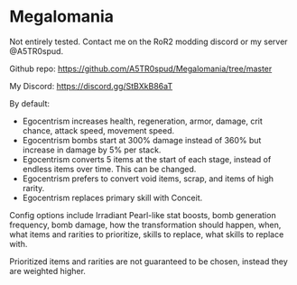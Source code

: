 # Megalomania

Not entirely tested. Contact me on the RoR2 modding discord or my server @A5TR0spud.

Github repo: <https://github.com/A5TR0spud/Megalomania/tree/master>

My Discord: <https://discord.gg/StBXkB86aT>

By default:

- Egocentrism increases health, regeneration, armor, damage, crit chance, attack speed, movement speed.
- Egocentrism bombs start at 300% damage instead of 360% but increase in damage by 5% per stack.
- Egocentrism converts 5 items at the start of each stage, instead of endless items over time. This can be changed.
- Egocentrism prefers to convert void items, scrap, and items of high rarity.
- Egocentrism replaces primary skill with Conceit.

Config options include Irradiant Pearl-like stat boosts, bomb generation frequency, bomb damage, how the transformation should happen, when, what items and rarities to prioritize, skills to replace, what skills to replace with.

Prioritized items and rarities are not guaranteed to be chosen, instead they are weighted higher.
